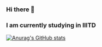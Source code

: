 ### Hi there 👋
### I am currently studying in IIITD
[![Anurag's GitHub stats](https://github-readme-stats.vercel.app/api?username=heemankv)](https://github.com/anuraghazra/github-readme-stats)

<!--
**heemankv/heemankv** is a ✨ _special_ ✨ repository because its `README.md` (this file) appears on your GitHub profile.

Here are some ideas to get you started:

- 🔭 I’m currently working on ...
- 🌱 I’m currently learning ...
- 👯 I’m looking to collaborate on ...
- 🤔 I’m looking for help with ...
- 💬 Ask me about ...
- 📫 How to reach me: ...
- 😄 Pronouns: ...
- ⚡ Fun fact: ...
-->
